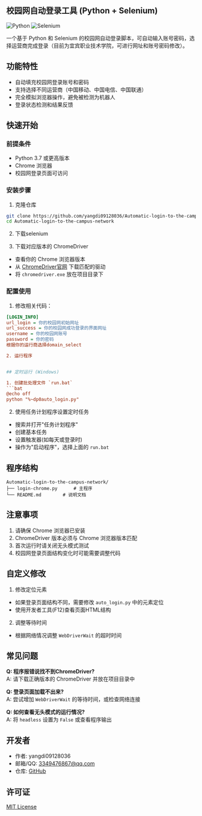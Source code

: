 ## 校园网自动登录工具 (Python + Selenium)

![Python](https://img.shields.io/badge/Python-3.7%2B-blue)
![Selenium](https://img.shields.io/badge/Selenium-4.0%2B-orange)

一个基于 Python 和 Selenium 的校园网自动登录脚本，可自动输入账号密码，选择运营商完成登录（目前为宜宾职业技术学院，可进行网址和账号密码修改）。

## 功能特性

- 自动填充校园网登录账号和密码
- 支持选择不同运营商（中国移动、中国电信、中国联通）
- 完全模拟浏览器操作，避免被检测为机器人
- 登录状态检测和结果反馈

## 快速开始

### 前提条件

- Python 3.7 或更高版本
- Chrome 浏览器
- 校园网登录页面可访问

### 安装步骤

1. 克隆仓库
```bash
git clone https://github.com/yangdi09128036/Automatic-login-to-the-campus-network.git
cd Automatic-login-to-the-campus-network
```

2. 下载selenium

3. 下载对应版本的 ChromeDriver
- 查看你的 Chrome 浏览器版本
- 从 [ChromeDriver官网](https://chromedriver.chromium.org/downloads) 下载匹配的驱动
- 将 `chromedriver.exe` 放在项目目录下

### 配置使用

1. 修改相关代码：
```ini
[LOGIN_INFO]
url_login = 你的校园网初始网址
url_success = 你的校园网成功登录的界面网址
username = 你的校园网账号
password = 你的密码
根据你的运行商选择domain_select

2. 运行程序


## 定时运行 (Windows)

1. 创建批处理文件 `run.bat`
```bat
@echo off
python "%~dp0auto_login.py"
```

2. 使用任务计划程序设置定时任务
- 搜索并打开"任务计划程序"
- 创建基本任务
- 设置触发器(如每天或登录时)
- 操作为"启动程序"，选择上面的 `run.bat`

## 程序结构

```
Automatic-login-to-the-campus-network/
├── login-chrome.py      # 主程序
└── README.md        # 说明文档
```

## 注意事项

1. 请确保 Chrome 浏览器已安装
2. ChromeDriver 版本必须与 Chrome 浏览器版本匹配
3. 首次运行时请关闭无头模式测试
4. 校园网登录页面结构变化时可能需要调整代码

## 自定义修改

1. 修改定位元素
- 如果登录页面结构不同，需要修改 `auto_login.py` 中的元素定位
- 使用开发者工具(F12)查看页面HTML结构

2. 调整等待时间
- 根据网络情况调整 `WebDriverWait` 的超时时间

## 常见问题

**Q: 程序报错说找不到ChromeDriver?**  
A: 请下载正确版本的 ChromeDriver 并放在项目目录中

**Q: 登录页面加载不出来?**  
A: 尝试增加 `WebDriverWait` 的等待时间，或检查网络连接

**Q: 如何查看无头模式的运行情况?**  
A: 将 `headless` 设置为 `False` 或查看程序输出

## 开发者

- 作者: yangdi09128036
- 邮箱/QQ: 3349476867@qq.com
- 仓库: [GitHub](https://github.com/yangdi09128036/Automatic-login-to-the-campus-network)

## 许可证

[MIT License](LICENSE)
